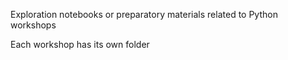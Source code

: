 Exploration notebooks or preparatory materials related to Python workshops

Each workshop has its own folder